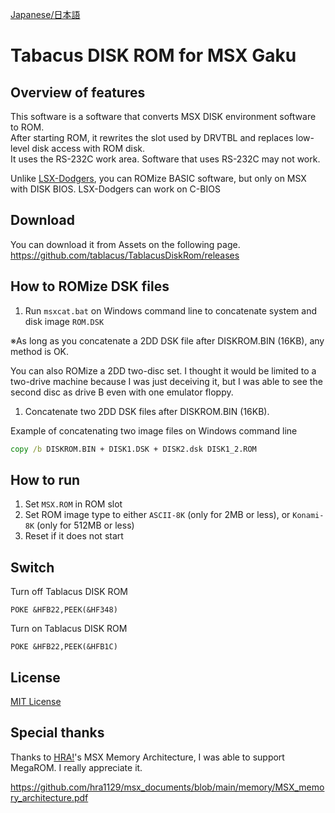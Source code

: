 [Japanese/日本語](https://github.com/tablacus/TablacusDiskRom/blob/main/README.MD)

# Tabacus DISK ROM for MSX Gaku

## Overview of features

This software is a software that converts MSX DISK environment software to ROM.  
After starting ROM, it rewrites the slot used by DRVTBL and replaces low-level disk access with ROM disk.  
It uses the RS-232C work area. Software that uses RS-232C may not work.

Unlike [LSX-Dodgers](https://github.com/tablacus/LSX-Dodgers), you can ROMize BASIC software, but only on MSX with DISK BIOS. LSX-Dodgers can work on C-BIOS

## Download

You can download it from Assets on the following page.   
https://github.com/tablacus/TablacusDiskRom/releases

## How to ROMize DSK files

1. Run `msxcat.bat` on Windows command line to concatenate system and disk image `ROM.DSK`

※As long as you concatenate a 2DD DSK file after DISKROM.BIN (16KB), any method is OK.

You can also ROMize a 2DD two-disc set. I thought it would be limited to a two-drive machine because I was just deceiving it, but I was able to see the second disc as drive B even with one emulator floppy.

1. Concatenate two 2DD DSK files after DISKROM.BIN (16KB).

Example of concatenating two image files on Windows command line
```bat
copy /b DISKROM.BIN + DISK1.DSK + DISK2.dsk DISK1_2.ROM
```

## How to run

1. Set `MSX.ROM` in ROM slot
2. Set ROM image type to either `ASCII-8K` (only for 2MB or less), or `Konami-8K` (only for 512MB or less)
3. Reset if it does not start

## Switch

Turn off Tablacus DISK ROM
```basic
POKE &HFB22,PEEK(&HF348)
```

Turn on Tablacus DISK ROM
```basic
POKE &HFB22,PEEK(&HFB1C)
```

## License

[MIT License](https://github.com/tablacus/TablacusDiskRom/blob/main/LICENSE.TXT)

## Special thanks

Thanks to [HRA!](https://twitter.com/thara1129)'s MSX Memory Architecture, I was able to support MegaROM.
I really appreciate it.

https://github.com/hra1129/msx_documents/blob/main/memory/MSX_memory_architecture.pdf
